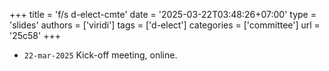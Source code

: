 +++
title = 'f/s d-elect-cmte'
date = '2025-03-22T03:48:26+07:00'
type = 'slides'
authors = ['viridi']
tags = ['d-elect']
categories = ['committee']
url = '25c58'
+++

+ `22-mar-2025` Kick-off meeting, online.
